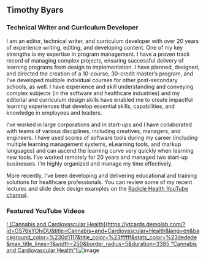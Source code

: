 ## Timothy Byars
### Technical Writer and Curriculum Developer
I am an editor, technical writer, and curriculum developer with over 20 years of experience writing, editing, and developing content. One of my key strengths is my expertise in program management. I have a proven track record of managing complex projects, ensuring successful delivery of learning programs from design to implementation. I have planned, designed, and directed the creation of a 10-course, 30-credit master’s program, and I’ve developed multiple individual courses for other post-secondary schools, as well. I have experience and skill understanding and conveying complex subjects (in the software and healthcare industries) and my editorial and curriculum design skills have enabled me to create impactful learning experiences that develop essential skills, capabilities, and knowledge in employees and leaders. <br/>

I’ve worked in large corporations and in start-ups and I have collaborated with teams of various disciplines, including creatives, managers, and engineers. I have used scores of software tools during my career (including multiple learning management systems, eLearning tools, and markup languages) and can ascend the learning curve very quickly when learning new tools. I’ve worked remotely for 20 years and managed two start-up businesses. I’m highly organized and manage my time effectively. <br/>

More recently, I’ve been developing and delivering educational and training solutions for healthcare professionals. You can review some of my recent lectures and slide deck design examples on the [Radicle Health YouTube channel](https://www.youtube.com/@radiclehealth).


<!-- BEGIN YOUTUBE-CARDS -->

### Featured YouTube Videos
[! [Cannabis and Cardiovascular Health](https://ytcards.demolab.com/?id=OS76kYOlvDU&title=Cannabis+and+Cardiovascular+Health&lang=en&background_color=%230d1117&title_color=%23ffffff&stats_color=%23dedede&max_title_lines=1&width=250&border_radius=5&duration=3385 “Cannabis and Cardiovascular Health”)]( https://youtu.be/OS76kYOlvDU?si=CjZhHRhiqgGen6-W)![image](https://github.com/timothybyars/timothybyars/assets/159842259/c8fa7ac1-2b07-4a9d-b265-74c43ee2303e)


<!-- END YOUTUBE-CARDS -->
